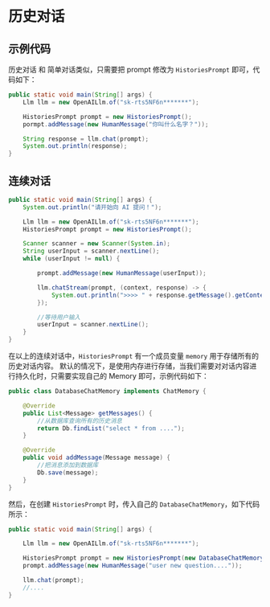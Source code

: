 # 历史对话

## 示例代码

历史对话 和 简单对话类似，只需要把 prompt 修改为 `HistoriesPrompt` 即可，代码如下：

```java
public static void main(String[] args) {
    Llm llm = new OpenAILlm.of("sk-rts5NF6n*******");

    HistoriesPrompt prompt = new HistoriesPrompt();
    pormpt.addMessage(new HumanMessage("你叫什么名字？"));

    String response = llm.chat(prompt);
    System.out.println(response);
}
```

## 连续对话

```java
public static void main(String[] args) {
    System.out.println("请开始向 AI 提问！");

    Llm llm = new OpenAILlm.of("sk-rts5NF6n*******");
    HistoriesPrompt prompt = new HistoriesPrompt();

    Scanner scanner = new Scanner(System.in);
    String userInput = scanner.nextLine();
    while (userInput != null) {

        prompt.addMessage(new HumanMessage(userInput));

        llm.chatStream(prompt, (context, response) -> {
            System.out.println(">>>> " + response.getMessage().getContent());
        });

        //等待用户输入
        userInput = scanner.nextLine();
    }
}
```

在以上的连续对话中，`HistoriesPrompt` 有一个成员变量 `memory` 用于存储所有的历史对话内容。
默认的情况下，是使用内存进行存储，当我们需要对对话内容进行持久化时，只需要实现自己的 Memory 即可，示例代码如下：

```java
public class DatabaseChatMemory implements ChatMemory {

    @Override
    public List<Message> getMessages() {
        //从数据库查询所有的历史消息
        return Db.findList("select * from ....");
    }

    @Override
    public void addMessage(Message message) {
        //把消息添加到数据库
        Db.save(message);
    }
}
```

然后，在创建 `HistoriesPrompt` 时，传入自己的 `DatabaseChatMemory`，如下代码所示：

```java
public static void main(String[] args) {

    Llm llm = new OpenAILlm.of("sk-rts5NF6n*******");

    HistoriesPrompt prompt = new HistoriesPrompt(new DatabaseChatMemory());
    prompt.addMessage(new HumanMessage("user new question...."));

    llm.chat(prompt);
    //....
}
```
